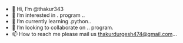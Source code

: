- 👋 Hi, I’m @thakur343
- 👀 I’m interested in . program ..
- 🌱 I’m currently learning .python..
- 💞️ I’m looking to collaborate on .. program.
- 📫 How to reach me please mail us thakurdurgesh474@gmail.com...

<!---
thakur343/thakur343 is a ✨ special ✨ repository because its `README.md` (this file) appears on your GitHub profile.
You can click the Preview link to take a look at your changes.
--->
